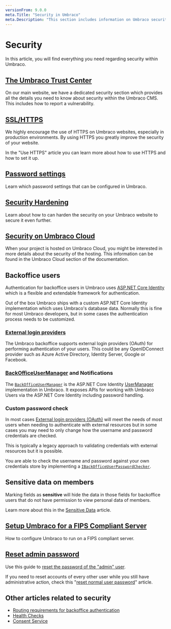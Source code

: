 ```yaml
---
versionFrom: 9.0.0
meta.Title: "Security in Umbraco"
meta.Description: "This section includes information on Umbraco security, its various security options and configuring how authentication & authorization works in Umbraco"
---
```


# Security

In this article, you will find everything you need regarding security within Umbraco.

## [The Umbraco Trust Center](https://umbraco.com/about-us/trust-center/)

On our main website, we have a dedicated security section which provides all the details you need to know about security within the Umbraco CMS. This includes how to report a vulnerability.

## [SSL/HTTPS](use-https-v9.md)

We highly encourage the use of HTTPS on Umbraco websites, especially in production environments. By using HTTPS you greatly improve the security of your website.

In the "Use HTTPS" article you can learn more about how to use HTTPS and how to set it up.

## [Password settings](Security-settings/index-v9.md)

Learn which password settings that can be configured in Umbraco.

## [Security Hardening](Security-hardening/index-v9.md)

Learn about how to can harden the security on your Umbraco website to secure it even further.

## [Security on Umbraco Cloud](../../Umbraco-Cloud/Frequently-Asked-Questions/#security-and-encryption)

When your project is hosted on Umbraco Cloud, you might be interested in more details about the security of the hosting. This information can be found in the Umbraco Cloud section of the documentation.

## Backoffice users

Authentication for backoffice users in Umbraco uses [ASP.NET Core Identity](https://docs.microsoft.com/en-us/aspnet/core/security/authentication/identity) which is a flexible and extendable framework for authentication.

Out of the box Umbraco ships with a custom ASP.NET Core Identity implementation which uses Umbraco's database data. Normally this is fine for most Umbraco developers, but in some cases the authentication process needs to be customized.

### [External login providers](external-login-providers-v9.md)

The Umbraco backoffice supports external login providers (OAuth) for performing authentication of your users.
This could be any OpenIDConnect provider such as Azure Active Directory, Identity Server, Google or Facebook.

### [BackOfficeUserManager](backoffice-user-manager-v9.md) and Notifications

The [`BackOfficeUserManager`](backoffice-user-manager-v9.md) is the ASP.NET Core Identity [UserManager](https://docs.microsoft.com/en-us/dotnet/api/microsoft.aspnetcore.identity.usermanager-1) implementation in Umbraco. It exposes APIs for working with Umbraco Users via the ASP.NET Core Identity including password handling.

### Custom password check

In most cases [External login providers (OAuth)](external-login-providers/index-v9.md) will meet the needs of most users when needing to authenticate with external resources but in some cases you may need to only change how the username and password credentials are checked.

This is typically a legacy approach to validating credentials with external resources but it is possible.

You are able to check the username and password against your own credentials store by implementing a [`IBackOfficeUserPasswordChecker`](custom-password-checker-v9.md).

## Sensitive data on members

Marking fields as **sensitive** will hide the data in those fields for backoffice users that do not have permission to view personal data of members.

Learn more about this in the [Sensitive Data](sensitive-data.md) article.

## [Setup Umbraco for a FIPS Compliant Server](Setup-Umbraco-for-a-Fips-Server/index-v9.md)

How to configure Umbraco to run on a FIPS compliant server.

## [Reset admin password](reset-admin-password.md)

Use this guide to [reset the password of the "admin" user](reset-admin-password-v9.md).

If you need to reset accounts of every other user while you still have administrative action, check this "[reset normal user password](password-reset-v9.md)" article.

## Other articles related to security

* [Routing requirements for backoffice authentication](../Routing/Authorized/)
* [Health Checks](../../Extending/Health-Check/)
* [Consent Service](../Management/Services/ConsentService/)
